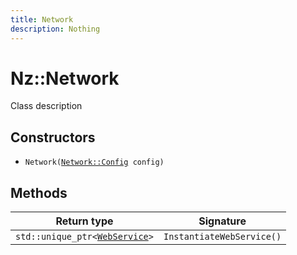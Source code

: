 ```yaml
---
title: Network
description: Nothing
---
```


# Nz::Network

Class description

## Constructors

- `Network(`[`Network::Config`](documentation/generated/Network/Network.Config.md)` config)`

## Methods

| Return type | Signature |
| ----------- | --------- |
| `std::unique_ptr<`[`WebService`](documentation/generated/Network/WebService.md)`>` | `InstantiateWebService()` |
